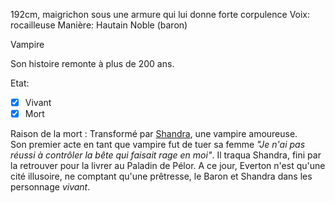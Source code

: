 
192cm, maigrichon sous une armure qui lui donne forte corpulence 
Voix: rocailleuse
Manière: Hautain 
Noble (baron)

Vampire

Son histoire remonte à plus de 200 ans.

Etat: 
- [X]  Vivant
- [X]  Mort

Raison de la mort :
Transformé par [Shandra](Shandra.md), une vampire amoureuse.  
Son premier acte en tant que vampire fut de tuer sa femme *"Je n'ai pas réussi à contrôler la bête qui faisait rage en moi"*. Il traqua Shandra, fini par la retrouver pour la livrer au Paladin de Pélor. 
A ce jour, Everton n'est qu'une cité illusoire, ne comptant qu'une prêtresse, le Baron et Shandra dans les personnage *vivant*.  
